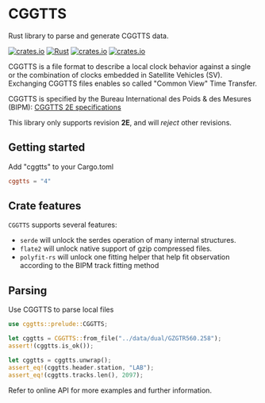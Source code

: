 CGGTTS 
======

Rust library to parse and generate CGGTTS data.

[![crates.io](https://img.shields.io/crates/v/cggtts.svg)](https://crates.io/crates/cggtts)
[![Rust](https://github.com/gwbres/cggtts/actions/workflows/rust.yml/badge.svg)](https://github.com/gwbres/cggtts/actions/workflows/rust.yml)
[![crates.io](https://docs.rs/cggtts/badge.svg)](https://docs.rs/cggtts/badge.svg)
[![crates.io](https://img.shields.io/crates/d/cggtts.svg)](https://crates.io/crates/cggtts)    

CGGTTS is a file format to describe a local clock behavior against a single or the combination of clocks embedded in Satellite Vehicles (SV).  
Exchanging CGGTTS files enables so called "Common View" Time Transfer.

CGGTTS is specified by the Bureau International des Poids & des Mesures (BIPM):
[CGGTTS 2E specifications](https://www.bipm.org/documents/20126/52718503/G1-2015.pdf/f49995a3-970b-a6a5-9124-cc0568f85450)

This library only supports revision **2E**, and will _reject_ other revisions.

## Getting started 

Add "cggtts" to your Cargo.toml

```toml
cggtts = "4"
```

## Crate features

`CGGTTS` supports several features:

- `serde` will unlock the serdes operation
of many internal structures.
- `flate2` will unlock native support
of gzip compressed files.
- `polyfit-rs` will unlock one fitting helper
that help fit observation according to the BIPM track
fitting method

## Parsing

Use CGGTTS to parse local files

```rust
use cggtts::prelude::CGGTTS;

let cggtts = CGGTTS::from_file("../data/dual/GZGTR560.258");
assert!(cggtts.is_ok());

let cggtts = cggtts.unwrap();
assert_eq!(cggtts.header.station, "LAB");
assert_eq!(cggtts.tracks.len(), 2097);
```

Refer to online API for more examples and further information.
